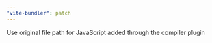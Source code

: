 ```yaml
---
"vite-bundler": patch
---
```


Use original file path for JavaScript added through the compiler plugin

